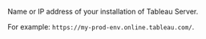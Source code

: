 Name or IP address of your installation of Tableau Server. 

For example: `https://my-prod-env.online.tableau.com/`.